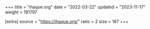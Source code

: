 +++
title = "ihaque.org"
date = "2022-03-22"
updated = "2023-11-17"
weight = 191797

[extra]
source = "https://ihaque.org/"
ratio = 2
size = 187
+++
